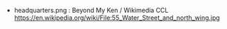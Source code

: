 - headquarters.png : Beyond My Ken / Wikimedia CCL https://en.wikipedia.org/wiki/File:55_Water_Street_and_north_wing.jpg

